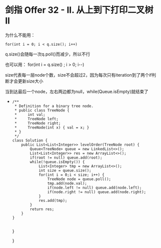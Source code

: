 # 剑指 Offer 32 - II. 从上到下打印二叉树 II

为什么不能用：

`for(int i = 0; i < q.size(); i++)`

q.size()会随每一次q.poll()而减少，所以不行

也可以用： for(int i = q.size() ; i > 0; i--)



size代表每一层node个数，size不会超过2，因为每次只有iteration到了两个if判断才会更新size大小

当到达最后一个node，左右两边都为null，while(Queue.isEmpty)就结束了









*   ```
    /**
     * Definition for a binary tree node.
     * public class TreeNode {
     *     int val;
     *     TreeNode left;
     *     TreeNode right;
     *     TreeNode(int x) { val = x; }
     * }
     */
    class Solution {
        public List<List<Integer>> levelOrder(TreeNode root) {
            Queue<TreeNode> queue = new LinkedList<>();
            List<List<Integer>> res = new ArrayList<>();
            if(root != null) queue.add(root);
            while(!queue.isEmpty()) {
                List<Integer> tmp = new ArrayList<>();
                int size = queue.size();
                for(int i = 0;i < size; i++) {
                    TreeNode node = queue.poll();
                    tmp.add(node.val);
                    if(node.left != null) queue.add(node.left);
                    if(node.right != null) queue.add(node.right);
                }
                res.add(tmp);
            }
            return res;
        }
    }


    ```

     }

    }
